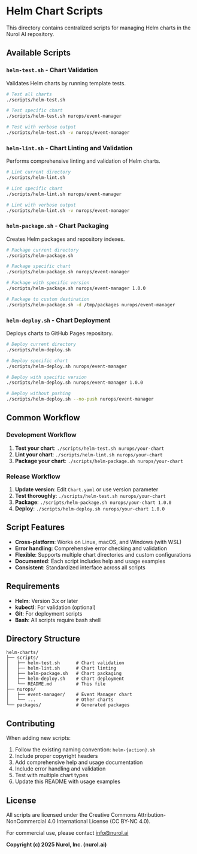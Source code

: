 # Helm Chart Scripts
This directory contains centralized scripts for managing Helm charts in the Nurol AI repository.

## Available Scripts

### `helm-test.sh` - Chart Validation
Validates Helm charts by running template tests.

```bash
# Test all charts
./scripts/helm-test.sh

# Test specific chart
./scripts/helm-test.sh nurops/event-manager

# Test with verbose output
./scripts/helm-test.sh -v nurops/event-manager
```

### `helm-lint.sh` - Chart Linting and Validation
Performs comprehensive linting and validation of Helm charts.

```bash
# Lint current directory
./scripts/helm-lint.sh

# Lint specific chart
./scripts/helm-lint.sh nurops/event-manager

# Lint with verbose output
./scripts/helm-lint.sh -v nurops/event-manager
```

### `helm-package.sh` - Chart Packaging
Creates Helm packages and repository indexes.

```bash
# Package current directory
./scripts/helm-package.sh

# Package specific chart
./scripts/helm-package.sh nurops/event-manager

# Package with specific version
./scripts/helm-package.sh nurops/event-manager 1.0.0

# Package to custom destination
./scripts/helm-package.sh -d /tmp/packages nurops/event-manager
```

### `helm-deploy.sh` - Chart Deployment
Deploys charts to GitHub Pages repository.

```bash
# Deploy current directory
./scripts/helm-deploy.sh

# Deploy specific chart
./scripts/helm-deploy.sh nurops/event-manager

# Deploy with specific version
./scripts/helm-deploy.sh nurops/event-manager 1.0.0

# Deploy without pushing
./scripts/helm-deploy.sh --no-push nurops/event-manager
```

## Common Workflow

### Development Workflow
1. **Test your chart**: `./scripts/helm-test.sh nurops/your-chart`
2. **Lint your chart**: `./scripts/helm-lint.sh nurops/your-chart`
3. **Package your chart**: `./scripts/helm-package.sh nurops/your-chart`

### Release Workflow
1. **Update version**: Edit `Chart.yaml` or use version parameter
2. **Test thoroughly**: `./scripts/helm-test.sh nurops/your-chart`
3. **Package**: `./scripts/helm-package.sh nurops/your-chart 1.0.0`
4. **Deploy**: `./scripts/helm-deploy.sh nurops/your-chart 1.0.0`

## Script Features

- **Cross-platform**: Works on Linux, macOS, and Windows (with WSL)
- **Error handling**: Comprehensive error checking and validation
- **Flexible**: Supports multiple chart directories and custom configurations
- **Documented**: Each script includes help and usage examples
- **Consistent**: Standardized interface across all scripts

## Requirements

- **Helm**: Version 3.x or later
- **kubectl**: For validation (optional)
- **Git**: For deployment scripts
- **Bash**: All scripts require bash shell

## Directory Structure

```
helm-charts/
├── scripts/
│   ├── helm-test.sh      # Chart validation
│   ├── helm-lint.sh      # Chart linting
│   ├── helm-package.sh   # Chart packaging
│   ├── helm-deploy.sh    # Chart deployment
│   └── README.md         # This file
├── nurops/
│   ├── event-manager/    # Event Manager chart
│   └── ...               # Other charts
└── packages/             # Generated packages
```

## Contributing

When adding new scripts:

1. Follow the existing naming convention: `helm-{action}.sh`
2. Include proper copyright headers
3. Add comprehensive help and usage documentation
4. Include error handling and validation
5. Test with multiple chart types
6. Update this README with usage examples

## License

All scripts are licensed under the Creative Commons Attribution-NonCommercial 4.0 International License (CC BY-NC 4.0).

For commercial use, please contact info@nurol.ai  

**Copyright (c) 2025 Nurol, Inc. (nurol.ai)**
